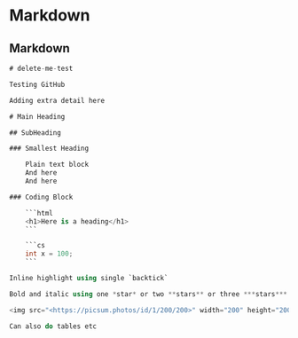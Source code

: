 # Markdown

## Markdown

```csharp
# delete-me-test

Testing GitHub

Adding extra detail here

# Main Heading

## SubHeading

### Smallest Heading

	Plain text block
	And here
	And here

### Coding Block

	```html
	<h1>Here is a heading</h1>
	```

	```cs
	int x = 100;
	```

Inline highlight using single `backtick`

Bold and italic using one *star* or two **stars** or three ***stars*** for both

<img src="<https://picsum.photos/id/1/200/200>" width="200" height="200">

Can also do tables etc
```